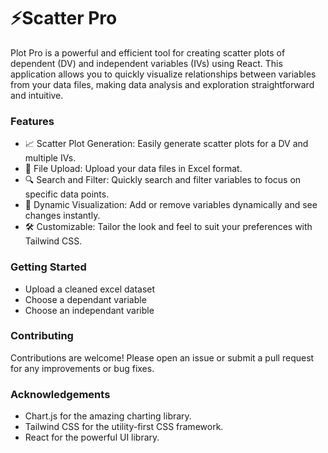 # ⚡️Scatter Pro
Plot Pro is a powerful and efficient tool for creating scatter plots of dependent (DV) and independent variables (IVs) using React. This application allows you to quickly visualize relationships between variables from your data files, making data analysis and exploration straightforward and intuitive.

### Features
- 📈 Scatter Plot Generation: Easily generate scatter plots for a DV and multiple IVs.
- 💾 File Upload: Upload your data files in Excel format.
- 🔍 Search and Filter: Quickly search and filter variables to focus on specific data points.
- 🚀 Dynamic Visualization: Add or remove variables dynamically and see changes instantly.
- 🛠 Customizable: Tailor the look and feel to suit your preferences with Tailwind CSS.

### Getting Started
- Upload a cleaned excel dataset
- Choose a dependant variable
- Choose an independant varible

### Contributing
Contributions are welcome! Please open an issue or submit a pull request for any improvements or bug fixes.

### Acknowledgements
- Chart.js for the amazing charting library.
- Tailwind CSS for the utility-first CSS framework.
- React for the powerful UI library.